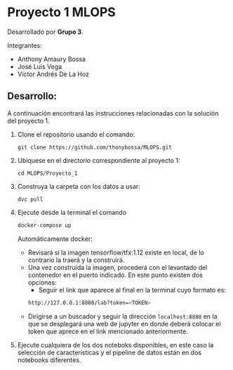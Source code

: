 # Proyecto 1 MLOPS

Desarrollado por **Grupo 3**.

Integrantes:
* Anthony Amaury Bossa
* José Luis Vega
* Víctor Andrés De La Hoz

## Desarrollo:
A continuación encontrará las instrucciones relacionadas con la solución del proyecto 1.

1. Clone el repositorio usando el comando:

    `git clone https://github.com/thonybossa/MLOPS.git`

2. Ubiquese en el directorio correspondiente al proyecto 1:

    `cd MLOPS/Proyecto_1`

3. Construya la carpeta con los datos a usar:

    `dvc pull`

4. Ejecute desde la terminal el comando
    ```bash
    docker-compose up
    ```
    Automáticamente docker:
    * Revisará si la imagen tensorflow/tfx:1.12 existe en local, de lo contrario la traerá y la construirá.
    * Una vez construida la imagen, procederá con el levantado del contenedor en el puerto indicado. En este punto existen dos opciones:
        * Seguir el link que aparece al final en la terminal cuyo formato es:
        ```zsh
        http://127.0.0.1:8888/lab?token=<TOKEN>
        ```
    * Dirigirse a un buscador y seguir la dirección `localhost:8888` en la que se desplegará una web de jupyter en donde deberá colocar el token que aprece en el link mencionado anteriormente.

5. Ejecute cualquiera de los dos noteboks disponibles, en este caso la selección de características y el pipeline de datos están en dos notebooks diferentes.